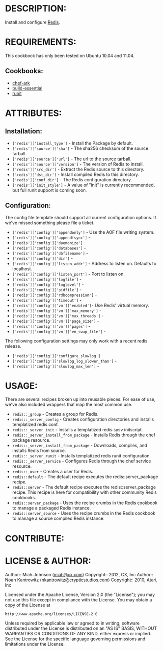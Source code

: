 # DESCRIPTION:

Install and configure [Redis](http://redis.io/).

# REQUIREMENTS:

This cookbook has only been tested on Ubuntu 10.04 and 11.04.

## Cookbooks:

* [chef-ark](https://github.com/bryanwb/chef-ark)
* [build-essential](https://github.com/opscode-cookbooks/build-essential)
* [runit](https://github.com/opscode-cookbooks/runit)

# ATTRIBUTES:

## Installation:
* `['redis']['install_type']` - Install the Package by default.
* `['redis']['source']['sha']` - The sha256 checksum of the source tarball.
* `['redis']['source']['url']` - The url to the source tarball.
* `['redis']['source']['version']` - The version of Redis to install.
* `['redis']['src_dir']` - Extract the Redis source to this directory.
* `['redis']['dst_dir']` - Install compiled Redis to this directory.
* `['redis']['conf_dir']` - The Redis configuration directory.
* `['redis']['init_style']` - A value of "init" is currently recommended, but full runit support is coming soon.

## Configuration:

The config file template should support all current configuration options. If we've missed something please file a ticket.

* `['redis']['config']['appendonly']` - Use the AOF file writing system.
* `['redis']['config']['appendfsync']` -
* `['redis']['config']['daemonize']` -
* `['redis']['config']['databases']` -
* `['redis']['config']['dbfilename']` -
* `['redis']['config']['dir']` -
* `['redis']['config']['listen_addr']` - Address to listen on. Defaults to localhost.
* `['redis']['config']['listen_port']` - Port to listen on.
* `['redis']['config']['logfile']` -
* `['redis']['config']['loglevel']` -
* `['redis']['config']['pidfile']` -
* `['redis']['config']['rdbcompression']` -
* `['redis']['config']['timeout']` -
* `['redis']['config']['vm']['enabled']`- Use Redis' virtual memory.
* `['redis']['config']['vm']['max_memory']` -
* `['redis']['config']['vm']['max_threads']` -
* `['redis']['config']['vm']['page_size']` -
* `['redis']['config']['vm']['pages']` -
* `['redis']['config']['vm']['vm_swap_file']` -

The following configuration settings may only work with a recent redis release.

* `['redis']['config']['configure_slowlog']` - 
* `['redis']['config']['slowlog_log_slower_than']` - 
* `['redis']['config']['slowlog_max_len']` - 

# USAGE:

There are several recipes broken up into reusable pieces. For ease of use, we've also included wrappers that map the most common use.

* `redis::_group` - Creates a group for Redis.
* `redis::_server_config` - Creates configuration directories and installs templatized redis.conf.
* `redis::_server_init` - Installs a templatized redis sysv initscript.
* `redis::_server_install_from_package` - Installs Redis through the chef package resource.
* `redis::_server_install_from_package` - Downloads, compiles, and installs Redis from source.
* `redis::_server_runit` - Installs templatized redis runit configuration.
* `redis::_server_service` - Configures Redis through the chef service resource.
* `redis::_user` - Creates a user for Redis.
* `redis::default` - The default recipe executes the redis::server_package recipe.
* `redis::server` - The default recipe executes the redis::server_package recipe. This recipe is here for compatibility with other community Redis cookbooks.
* `redis::server_package` - Uses the recipe crumbs in the Redis cookbook to manage a packaged Redis instance.
* `redis::server_source` - Uses the recipe crumbs in the Redis cookbook to manage a source compiled Redis instance.

# CONTRIBUTE:

# LICENSE & AUTHOR:
Author:: Miah Johnson (<miah@cx.com>)
Copyright:: 2012, CX, Inc
Author:: Noah Kantrowitz (<nkantrowitz@crypticstudios.com>)
Copyright:: 2010, Atari, Inc

Licensed under the Apache License, Version 2.0 (the "License");
you may not use this file except in compliance with the License.
You may obtain a copy of the License at

    http://www.apache.org/licenses/LICENSE-2.0

Unless required by applicable law or agreed to in writing, software
distributed under the License is distributed on an "AS IS" BASIS,
WITHOUT WARRANTIES OR CONDITIONS OF ANY KIND, either express or implied.
See the License for the specific language governing permissions and
limitations under the License.
